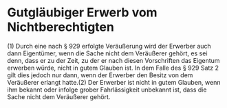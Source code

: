 # Gutgläubiger Erwerb vom Nichtberechtigten

(1) Durch eine nach § 929 erfolgte Veräußerung wird der Erwerber auch dann Eigentümer, wenn die Sache nicht dem Veräußerer gehört, es sei denn, dass er zu der Zeit, zu der er nach diesen Vorschriften das Eigentum erwerben würde, nicht in gutem Glauben ist. In dem Falle des § 929 Satz 2 gilt dies jedoch nur dann, wenn der Erwerber den Besitz von dem Veräußerer erlangt hatte.(2) Der Erwerber ist nicht in gutem Glauben, wenn ihm bekannt oder infolge grober Fahrlässigkeit unbekannt ist, dass die Sache nicht dem Veräußerer gehört. 

